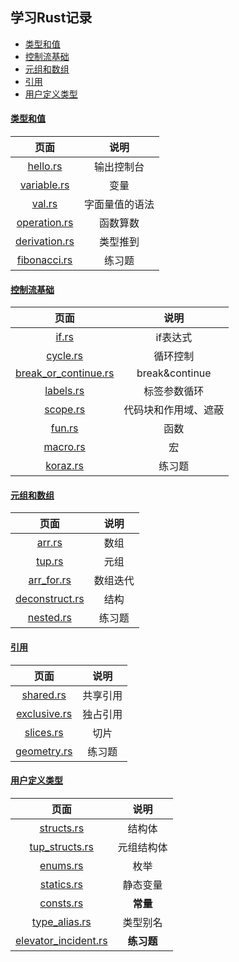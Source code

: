 ## 学习Rust记录

- [类型和值](#类型和值)
- [控制流基础](#控制流基础)
- [元组和数组](#元组和数组)
- [引用](#引用)
- [用户定义类型](#用户定义类型)

#### [类型和值](src/example/type_value)

|                          页面                           |   说明    |
|:-----------------------------------------------------:|:-------:|
|      [hello.rs](src/example/type_value/hello.rs)      |  输出控制台  |
|   [variable.rs](src/example/type_value/variable.rs)   |   变量    |
|        [val.rs](src/example/type_value/val.rs)        | 字面量值的语法 |
|  [operation.rs](src/example/type_value/operation.rs)  |  函数算数   |
| [derivation.rs](src/example/type_value/derivation.rs) |  类型推到   |
|  [fibonacci.rs](src/example/type_value/fibonacci.rs)  |   练习题   |

#### [控制流基础](src/example/control_flow_basics)

|                                      页面                                      |       说明       |
|:----------------------------------------------------------------------------:|:--------------:|
|                [if.rs](src/example/control_flow_basics/if.rs)                |     if表达式      |
|             [cycle.rs](src/example/control_flow_basics/cycle.rs)             |      循环控制      |
| [break_or_continue.rs](src/example/control_flow_basics/break_or_continue.rs) | break&continue |
|            [labels.rs](src/example/control_flow_basics/labels.rs)            |     标签参数循环     |
|             [scope.rs](src/example/control_flow_basics/scope.rs)             |   代码块和作用域、遮蔽   |
|               [fun.rs](src/example/control_flow_basics/fun.rs)               |       函数       |
|             [macro.rs](src/example/control_flow_basics/macro.rs)             |       宏        |
|             [koraz.rs](src/example/control_flow_basics/koraz.rs)             |      练习题       |

#### [元组和数组](src/example/tup_arr)

|                          页面                          |  说明  |
|:----------------------------------------------------:|:----:|
|         [arr.rs](src/example/tup_arr/arr.rs)         |  数组  |
|         [tup.rs](src/example/tup_arr/tup.rs)         |  元组  |
|     [arr_for.rs](src/example/tup_arr/arr_for.rs)     | 数组迭代 |
| [deconstruct.rs](src/example/tup_arr/deconstruct.rs) |  结构  |
|      [nested.rs](src/example/tup_arr/nested.rs)      | 练习题  |

#### [引用](src/example/quote)

|                       页面                       |  说明  |
|:----------------------------------------------:|:----:|
|    [shared.rs](src/example/quote/shared.rs)    | 共享引用 |
| [exclusive.rs](src/example/quote/exclusive.rs) | 独占引用 |
|    [slices.rs](src/example/quote/slices.rs)    |  切片  |
|  [geometry.rs](src/example/quote/geometry.rs)  | 练习题  |

#### [用户定义类型](src/example/customize_type)

|                                   页面                                    |   说明    |
|:-----------------------------------------------------------------------:|:-------:|
|           [structs.rs](src/example/customize_type/structs.rs)           |   结构体   |
|       [tup_structs.rs](src/example/customize_type/tup_structs.rs)       |  元组结构体  |
|             [enums.rs](src/example/customize_type/enums.rs)             |   枚举    |
|           [statics.rs](src/example/customize_type/statics.rs)           |  静态变量   |
|            [consts.rs](src/example/customize_type/consts.rs)            | **常量**  |
|        [type_alias.rs](src/example/customize_type/type_alias.rs)        |  类型别名   |
| [elevator_incident.rs](src/example/customize_type/elevator_incident.rs) | **练习题** |